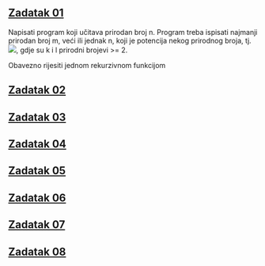  ## [**Zadatak 01**](01.cpp)
 
 Napisati program koji učitava prirodan broj n. Program treba ispisati najmanji prirodan broj m, veći ili jednak n, koji je potencija nekog prirodnog broja,
tj. <img src="https://render.githubusercontent.com/render/math?math=m=k^l">, gdje su k i l prirodni brojevi >= 2.

Obavezno rijesiti jednom rekurzivnom funkcijom
 
 ## [**Zadatak 02**](02.cpp)
 ## [**Zadatak 03**](03.cpp)
 ## [**Zadatak 04**](04.cpp)
 ## [**Zadatak 05**](05.cpp)
 ## [**Zadatak 06**](06.cpp)
 ## [**Zadatak 07**](07.cpp)
 ## [**Zadatak 08**](08.cpp)
